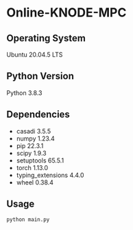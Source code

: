 # Online-KNODE-MPC
## Operating System 
Ubuntu 20.04.5 LTS

## Python Version
Python 3.8.3

## Dependencies
- casadi            3.5.5
- numpy             1.23.4
- pip               22.3.1
- scipy             1.9.3
- setuptools        65.5.1
- torch             1.13.0
- typing_extensions 4.4.0
- wheel             0.38.4  

## Usage
```python main.py```
